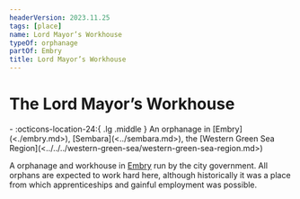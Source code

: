 ```yaml
---
headerVersion: 2023.11.25
tags: [place]
name: Lord Mayor’s Workhouse
typeOf: orphanage
partOf: Embry
title: Lord Mayor’s Workhouse
---
```

# The Lord Mayor’s Workhouse
<div class="grid cards ext-narrow-margin ext-one-column" markdown>
-    :octicons-location-24:{ .lg .middle } An orphanage in [Embry](<./embry.md>), [Sembara](<../sembara.md>), the [Western Green Sea Region](<../../../western-green-sea/western-green-sea-region.md>)  
</div>


A orphanage and workhouse in [Embry](<./embry.md>) run by the city government. All orphans are expected to work hard here, although historically it was a place from which apprenticeships and gainful employment was possible.
